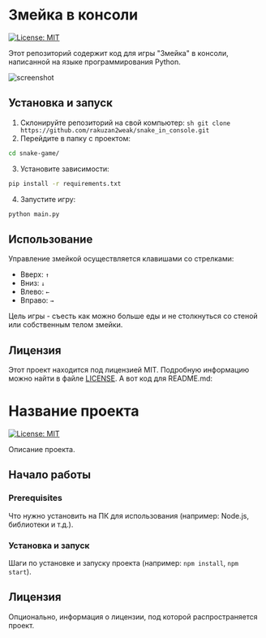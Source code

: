 # Змейка в консоли

[![License: MIT](https://img.shields.io/badge/License-MIT-yellow.svg)](https://opensource.org/licenses/MIT)

Этот репозиторий содержит код для игры "Змейка" в консоли, написанной на языке программирования Python.

![screenshot](screenshot.png)

## Установка и запуск

1. Склонируйте репозиторий на свой компьютер: ```sh git clone https://github.com/rakuzan2weak/snake_in_console.git```
2. Перейдите в папку с проектом:
```sh
cd snake-game/
```

3. Установите зависимости:
```sh
pip install -r requirements.txt
```

4. Запустите игру:
```sh
python main.py
```


## Использование

Управление змейкой осуществляется клавишами со стрелками:
- Вверх: `↑`
- Вниз: `↓`
- Влево: `←`
- Вправо: `→`

Цель игры - съесть как можно больше еды и не столкнуться со стеной или собственным телом змейки.

## Лицензия

Этот проект находится под лицензией MIT. Подробную информацию можно найти в файле [LICENSE](LICENSE).
А вот код для README.md:

# Название проекта

[![License: MIT](https://img.shields.io/badge/License-MIT-yellow.svg)](https://opensource.org/licenses/MIT)

Описание проекта.

## Начало работы

### Prerequisites

Что нужно установить на ПК для использования (например: Node.js, библиотеки и т.д.).

### Установка и запуск

Шаги по установке и запуску проекта (например: `npm install`, `npm start`).

## Лицензия

Опционально, информация о лицензии, под которой распространяется проект.
